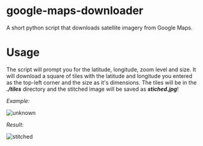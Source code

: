 # google-maps-downloader
A short python script that downloads satellite imagery from Google Maps.
# Usage
The script will prompt you for the latitude, longitude, zoom level and size.
It will download a square of tiles with the latitude and longitude you entered as the top-left corner and the size as it's dimensions.
The tiles will be in the ***./tiles*** directory and the stitched image will be saved as ***stiched.jpg***!

*Example:*

![unknown](https://user-images.githubusercontent.com/69543802/144744628-c559a8b6-bdda-4752-a43c-b9f073dff0f1.png)

*Result:*

![stitched](https://user-images.githubusercontent.com/69543802/144744601-55391270-3f37-4741-802e-53badd2cc914.jpg)
